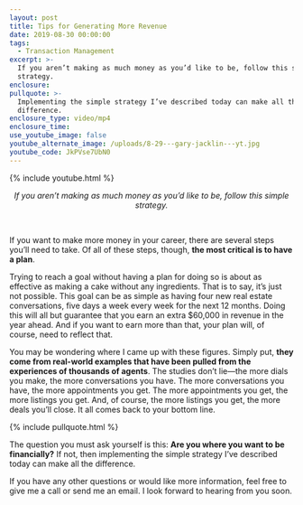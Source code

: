 ```yaml
---
layout: post
title: Tips for Generating More Revenue
date: 2019-08-30 00:00:00
tags:
  - Transaction Management
excerpt: >-
  If you aren’t making as much money as you’d like to be, follow this simple
  strategy.
enclosure:
pullquote: >-
  Implementing the simple strategy I’ve described today can make all the
  difference.
enclosure_type: video/mp4
enclosure_time:
use_youtube_image: false
youtube_alternate_image: /uploads/8-29---gary-jacklin---yt.jpg
youtube_code: JkPVse7UbN0
---
```


{% include youtube.html %}

<center><em>If you aren&rsquo;t making as much money as you&rsquo;d like to be, follow this simple strategy.</em></center>

&nbsp;

If you want to make more money in your career, there are several steps you’ll need to take. Of all of these steps, though, **the most critical is to have a plan**.

Trying to reach a goal without having a plan for doing so is about as effective as making a cake without any ingredients. That is to say, it’s just not possible. This goal can be as simple as having four new real estate conversations, five days a week every week for the next 12 months. Doing this will all but guarantee that you earn an extra $60,000 in revenue in the year ahead. And if you want to earn more than that, your plan will, of course, need to reflect that.

You may be wondering where I came up with these figures. Simply put, **they come from real-world examples that have been pulled from the experiences of thousands of agents**. The studies don’t lie—the more dials you make, the more conversations you have. The more conversations you have, the more appointments you get. The more appointments you get, the more listings you get. And, of course, the more listings you get, the more deals you’ll close. It all comes back to your bottom line.

{% include pullquote.html %}

The question you must ask yourself is this: **Are you where you want to be financially?** If not, then implementing the simple strategy I’ve described today can make all the difference.

If you have any other questions or would like more information, feel free to give me a call or send me an email. I look forward to hearing from you soon.